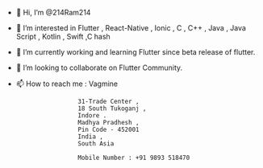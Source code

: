 - 👋 Hi, I’m @214Ram214
- 👀 I’m interested in Flutter , React-Native , Ionic , C , C++ , Java , Java Script , Kotlin , Swift ,C hash 
- 🌱 I’m currently working and learning Flutter since beta release of flutter.
- 💞️ I’m looking to collaborate on  Flutter Community.
- 📫 How to reach me : 
                       Vagmine    
                        
                       31-Trade Center , 
                       18 South Tukoganj , 
                       Indore . 
                       Madhya Pradhesh ,
                       Pin Code - 452001
                       India , 
                       South Asia
                       
                       Mobile Number : +91 9893 518470

<!---
214Ram214/214Ram214 is a ✨ special ✨ repository because its `README.md` (this file) appears on your GitHub profile.
You can click the Preview link to take a look at your changes.
--->
